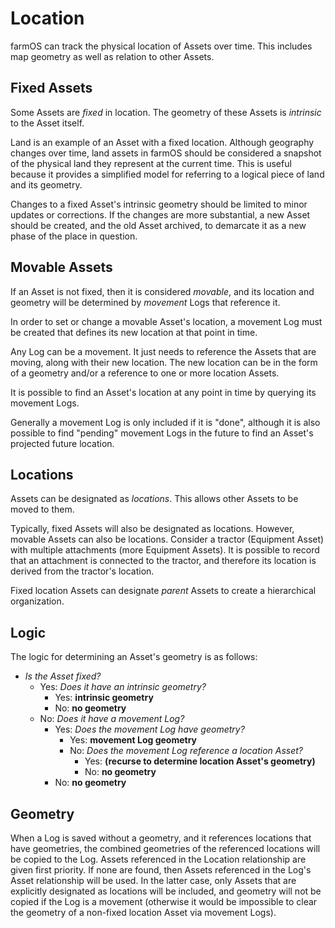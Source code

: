 # Location

farmOS can track the physical location of Assets over time. This includes map
geometry as well as relation to other Assets.

## Fixed Assets

Some Assets are *fixed* in location. The geometry of these Assets is
*intrinsic* to the Asset itself.

Land is an example of an Asset with a fixed location. Although geography
changes over time, land assets in farmOS should be considered a snapshot of the
physical land they represent at the current time. This is useful because it
provides a simplified model for referring to a logical piece of land and its
geometry.

Changes to a fixed Asset's intrinsic geometry should be limited to minor
updates or corrections. If the changes are more substantial, a new Asset should
be created, and the old Asset archived, to demarcate it as a new phase of the
place in question.

## Movable Assets

If an Asset is not fixed, then it is considered *movable*, and its location and
geometry will be determined by *movement* Logs that reference it.

In order to set or change a movable Asset's location, a movement Log must be
created that defines its new location at that point in time.

Any Log can be a movement. It just needs to reference the Assets that are
moving, along with their new location. The new location can be in the form of a
geometry and/or a reference to one or more location Assets.

It is possible to find an Asset's location at any point in time by querying its
movement Logs.

Generally a movement Log is only included if it is "done", although it is also
possible to find "pending" movement Logs in the future to find an Asset's
projected future location.

## Locations

Assets can be designated as *locations*. This allows other Assets to be moved
to them.

Typically, fixed Assets will also be designated as locations. However, movable
Assets can also be locations. Consider a tractor (Equipment Asset) with
multiple attachments (more Equipment Assets). It is possible to record that an
attachment is connected to the tractor, and therefore its location is derived
from the tractor's location.

Fixed location Assets can designate *parent* Assets to create a hierarchical
organization.

## Logic

The logic for determining an Asset's geometry is as follows:

- *Is the Asset fixed?*
    - Yes: *Does it have an intrinsic geometry?*
        - Yes: **intrinsic geometry**
        - No: **no geometry**
    - No: *Does it have a movement Log?*
        - Yes: *Does the movement Log have geometry?*
            - Yes: **movement Log geometry**
            - No: *Does the movement Log reference a location Asset?*
                - Yes: **(recurse to determine location Asset's geometry)**
                - No: **no geometry**
        - No: **no geometry**

## Geometry

When a Log is saved without a geometry, and it references locations that have
geometries, the combined geometries of the referenced locations will be copied
to the Log. Assets referenced in the Location relationship are given first
priority. If none are found, then Assets referenced in the Log's Asset
relationship will be used. In the latter case, only Assets that are explicitly
designated as locations will be included, and geometry will not be copied if
the Log is a movement (otherwise it would be impossible to clear the geometry
of a non-fixed location Asset via movement Logs).
